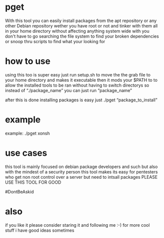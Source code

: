 # pget

With this tool you can easily install packages from the apt repository or any other Debian repository wether you have root or not and tinker with them all in your home directory without affecting anything system wide with you don't have to go searching the file system to find your broken dependencies or snoop thru scripts to find what your looking for

# how to use

using this too is super easy just run setup.sh to move the the grab file to your home directory and makes it executable then it mods your $PATH to to allow the installed tools to be ran without having to switch directorys so instead of “./package_name” you can just run “package_name”

after this is done installing packages is easy just ./pget “package_to_install”

# example
example: ./pget xonsh

# use cases
this tool is mainly focused on debian package developers and such but also with the mindest of a security person
this tool makes its easy for pentesters who get non root control over a server but need to intsall packages 
PLEASE USE THIS TOOL FOR GOOD 





#DontBeAskid

# also 

if you like it please consider staring it and following me :-) for more cool stuff i have good ideas sometimes 

